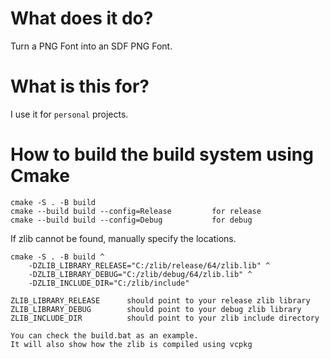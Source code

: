 # What does it do?
Turn a PNG Font into an SDF PNG Font.

# What is this for?
I use it for `personal` projects.

# How to build the build system using Cmake
```
cmake -S . -B build
cmake --build build --config=Release         for release
cmake --build build --config=Debug           for debug
```
If zlib cannot be found, manually specify the locations.
```
cmake -S . -B build ^
	-DZLIB_LIBRARY_RELEASE="C:/zlib/release/64/zlib.lib" ^
	-DZLIB_LIBRARY_DEBUG="C:/zlib/debug/64/zlib.lib" ^
	-DZLIB_INCLUDE_DIR="C:/zlib/include"
```
```
ZLIB_LIBRARY_RELEASE      should point to your release zlib library
ZLIB_LIBRARY_DEBUG        should point to your debug zlib library
ZLIB_INCLUDE_DIR          should point to your zlib include directory
```
```
You can check the build.bat as an example.
It will also show how the zlib is compiled using vcpkg
```